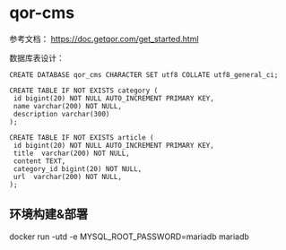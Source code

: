 # qor-cms

参考文档：
https://doc.getqor.com/get_started.html

 数据库表设计：

 ```
CREATE DATABASE qor_cms CHARACTER SET utf8 COLLATE utf8_general_ci;

CREATE TABLE IF NOT EXISTS category (
  id bigint(20) NOT NULL AUTO_INCREMENT PRIMARY KEY,
  name varchar(200) NOT NULL,
  description varchar(300)
);

CREATE TABLE IF NOT EXISTS article (
  id bigint(20) NOT NULL AUTO_INCREMENT PRIMARY KEY,
  title  varchar(200) NOT NULL,
  content TEXT,
  category_id bigint(20) NOT NULL,
  url  varchar(200) NOT NULL,
);
 ```


 ## 环境构建&部署

 docker run -utd -e MYSQL_ROOT_PASSWORD=mariadb mariadb